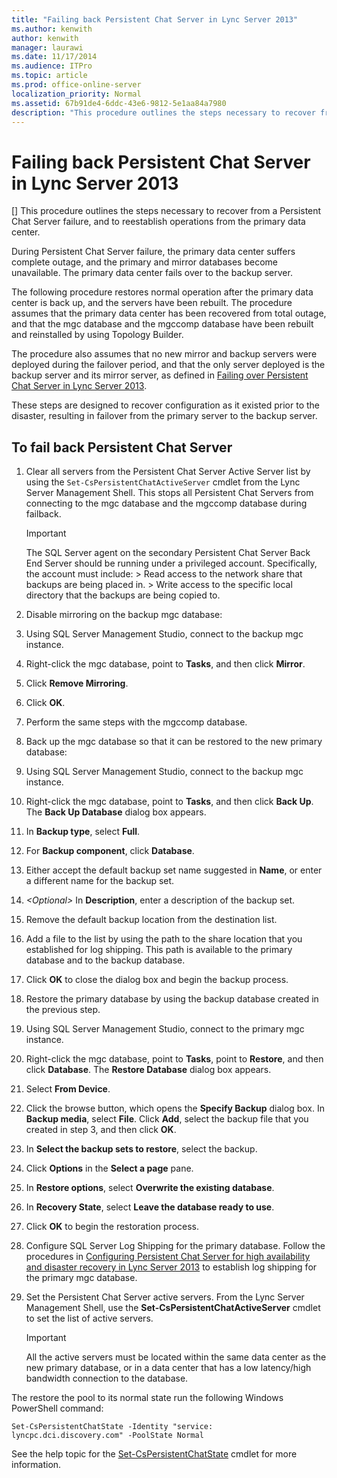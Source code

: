 ```yaml
---
title: "Failing back Persistent Chat Server in Lync Server 2013"
ms.author: kenwith
author: kenwith
manager: laurawi
ms.date: 11/17/2014
ms.audience: ITPro
ms.topic: article
ms.prod: office-online-server
localization_priority: Normal
ms.assetid: 67b91de4-6ddc-43e6-9812-5e1aa84a7980
description: "This procedure outlines the steps necessary to recover from a Persistent Chat Server failure, and to reestablish operations from the primary data center."
---
```


# Failing back Persistent Chat Server in Lync Server 2013
[]
This procedure outlines the steps necessary to recover from a Persistent Chat Server failure, and to reestablish operations from the primary data center.
  
During Persistent Chat Server failure, the primary data center suffers complete outage, and the primary and mirror databases become unavailable. The primary data center fails over to the backup server.
  
The following procedure restores normal operation after the primary data center is back up, and the servers have been rebuilt. The procedure assumes that the primary data center has been recovered from total outage, and that the mgc database and the mgccomp database have been rebuilt and reinstalled by using Topology Builder.
  
The procedure also assumes that no new mirror and backup servers were deployed during the failover period, and that the only server deployed is the backup server and its mirror server, as defined in [Failing over Persistent Chat Server in Lync Server 2013](failing-over-persistent-chat-server.md).
  
These steps are designed to recover configuration as it existed prior to the disaster, resulting in failover from the primary server to the backup server.
  
## To fail back Persistent Chat Server

1. Clear all servers from the Persistent Chat Server Active Server list by using the  `Set-CsPersistentChatActiveServer` cmdlet from the Lync Server Management Shell. This stops all Persistent Chat Servers from connecting to the mgc database and the mgccomp database during failback. 
    
    > [!IMPORTANT]
    >  The SQL Server agent on the secondary Persistent Chat Server Back End Server should be running under a privileged account. Specifically, the account must include: >  Read access to the network share that backups are being placed in. >  Write access to the specific local directory that the backups are being copied to. 
  
2. Disable mirroring on the backup mgc database:
    
1. Using SQL Server Management Studio, connect to the backup mgc instance.
    
2. Right-click the mgc database, point to **Tasks**, and then click **Mirror**.
    
3. Click **Remove Mirroring**.
    
4. Click **OK**.
    
5. Perform the same steps with the mgccomp database.
    
3. Back up the mgc database so that it can be restored to the new primary database:
    
1. Using SQL Server Management Studio, connect to the backup mgc instance.
    
2. Right-click the mgc database, point to **Tasks**, and then click **Back Up**. The **Back Up Database** dialog box appears. 
    
3. In **Backup type**, select **Full**.
    
4. For **Backup component**, click **Database**.
    
5. Either accept the default backup set name suggested in **Name**, or enter a different name for the backup set.
    
6.  *\<Optional\>*  In **Description**, enter a description of the backup set.
    
7. Remove the default backup location from the destination list.
    
8. Add a file to the list by using the path to the share location that you established for log shipping. This path is available to the primary database and to the backup database.
    
9. Click **OK** to close the dialog box and begin the backup process. 
    
4. Restore the primary database by using the backup database created in the previous step.
    
1. Using SQL Server Management Studio, connect to the primary mgc instance.
    
2. Right-click the mgc database, point to **Tasks**, point to **Restore**, and then click **Database**. The **Restore Database** dialog box appears. 
    
3. Select **From Device**.
    
4. Click the browse button, which opens the **Specify Backup** dialog box. In **Backup media**, select **File**. Click **Add**, select the backup file that you created in step 3, and then click **OK**.
    
5. In **Select the backup sets to restore**, select the backup.
    
6. Click **Options** in the **Select a page** pane. 
    
7. In **Restore options**, select **Overwrite the existing database**.
    
8. In **Recovery State**, select **Leave the database ready to use**.
    
9. Click **OK** to begin the restoration process. 
    
5. Configure SQL Server Log Shipping for the primary database. Follow the procedures in [Configuring Persistent Chat Server for high availability and disaster recovery in Lync Server 2013](configuring-persistent-chat-server-for-high-availability-and-disaster-recovery.md) to establish log shipping for the primary mgc database. 
    
6. Set the Persistent Chat Server active servers. From the Lync Server Management Shell, use the **Set-CsPersistentChatActiveServer** cmdlet to set the list of active servers. 
    
    > [!IMPORTANT]
    > All the active servers must be located within the same data center as the new primary database, or in a data center that has a low latency/high bandwidth connection to the database. 
  
The restore the pool to its normal state run the following Windows PowerShell command:
  
```
Set-CsPersistentChatState -Identity "service: lyncpc.dci.discovery.com" -PoolState Normal
```

See the help topic for the [Set-CsPersistentChatState](set-cspersistentchatstate.md) cmdlet for more information. 
  

